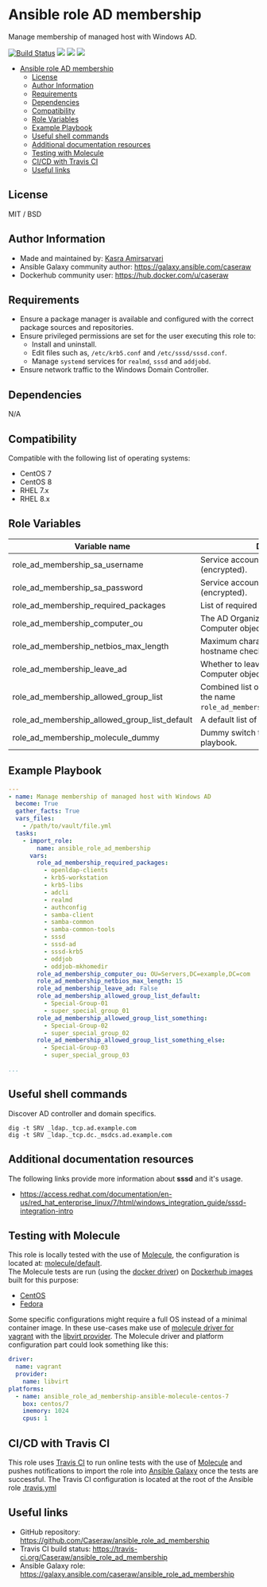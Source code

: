 # Ansible role AD membership

Manage membership of managed host with Windows AD.

[![Build Status](https://travis-ci.org/Caseraw/ansible_role_ad_membership.svg?branch=master)](https://travis-ci.org/Caseraw/ansible_role_ad_membership) [<img src="https://img.shields.io/ansible/role/47179">](https://galaxy.ansible.com/caseraw/ansible_role_ad_membership) [<img src="https://img.shields.io/ansible/role/d/47179">](https://galaxy.ansible.com/caseraw/ansible_role_ad_membership) [<img src="https://img.shields.io/ansible/quality/47179">](https://galaxy.ansible.com/caseraw/ansible_role_ad_membership)

- [Ansible role AD membership](#ansible-role-ad-membership)
  - [License](#license)
  - [Author Information](#author-information)
  - [Requirements](#requirements)
  - [Dependencies](#dependencies)
  - [Compatibility](#compatibility)
  - [Role Variables](#role-variables)
  - [Example Playbook](#example-playbook)
  - [Useful shell commands](#useful-shell-commands)
  - [Additional documentation resources](#additional-documentation-resources)
  - [Testing with Molecule](#testing-with-molecule)
  - [CI/CD with Travis CI](#cicd-with-travis-ci)
  - [Useful links](#useful-links)

## License

MIT / BSD

## Author Information

- Made and maintained by: [Kasra Amirsarvari](https://www.linkedin.com/in/caseraw)
- Ansible Galaxy community author: <https://galaxy.ansible.com/caseraw>
- Dockerhub community user: <https://hub.docker.com/u/caseraw>

## Requirements

- Ensure a package manager is available and configured with the correct package sources and repositories.
- Ensure privileged permissions are set for the user executing this role to:
  - Install and uninstall.
  - Edit files such as, `/etc/krb5.conf` and `/etc/sssd/sssd.conf`.
  - Manage `systemd` services for `realmd`, `sssd` and `addjobd`.
- Ensure network traffic to the Windows Domain Controller.

## Dependencies

N/A

## Compatibility

Compatible with the following list of operating systems:

- CentOS 7
- CentOS 8
- RHEL 7.x
- RHEL 8.x

## Role Variables

| Variable name | Description |
|---------------|-------------|
| role_ad_membership_sa_username | Service account username for the AD (encrypted). |
| role_ad_membership_sa_password | Service account password for the AD (encrypted). |
| role_ad_membership_required_packages | List of required packages to install. |
| role_ad_membership_computer_ou | The AD Organizational Unit to place the Computer object in. |
| role_ad_membership_netbios_max_length | Maximum character length for Netbios hostname check. |
| role_ad_membership_leave_ad | Whether to leave the AD and remove the Computer object from the OU. |
| role_ad_membership_allowed_group_list | Combined list of other lists that start with the name `role_ad_membership_allowed_group_list_`. |
| role_ad_membership_allowed_group_list_default | A default list of groups to allow. |
| role_ad_membership_molecule_dummy | Dummy switch to bypass entire converge playbook. |

## Example Playbook

```yaml
---
- name: Manage membership of managed host with Windows AD
  become: True
  gather_facts: True
  vars_files:
    - /path/to/vault/file.yml
  tasks:
    - import_role:
        name: ansible_role_ad_membership
      vars:
        role_ad_membership_required_packages:
          - openldap-clients
          - krb5-workstation
          - krb5-libs
          - adcli
          - realmd
          - authconfig
          - samba-client
          - samba-common
          - samba-common-tools
          - sssd
          - sssd-ad
          - sssd-krb5
          - oddjob
          - oddjob-mkhomedir
        role_ad_membership_computer_ou: OU=Servers,DC=example,DC=com
        role_ad_membership_netbios_max_length: 15
        role_ad_membership_leave_ad: False
        role_ad_membership_allowed_group_list_default:
          - Special-Group-01
          - super_special_group_01
        role_ad_membership_allowed_group_list_something:
          - Special-Group-02
          - super_special_group_02
        role_ad_membership_allowed_group_list_something_else:
          - Special-Group-03
          - super_special_group_03

...
```

## Useful shell commands

Discover AD controller and domain specifics.

```shell
dig -t SRV _ldap._tcp.ad.example.com
dig -t SRV _ldap._tcp.dc._msdcs.ad.example.com
```

## Additional documentation resources

The following links provide more information about **sssd** and it's usage.

- <https://access.redhat.com/documentation/en-us/red_hat_enterprise_linux/7/html/windows_integration_guide/sssd-integration-intro>

## Testing with Molecule

This role is locally tested with the use of [Molecule](https://molecule.readthedocs.io/en/latest/), the configuration is located at: [molecule/default](molecule/default).  
The Molecule tests are run (using the [docker driver](https://molecule.readthedocs.io/en/latest/configuration.html#docker)) on [Dockerhub images](https://hub.docker.com/u/caseraw) built for this purpose:

- [CentOS](https://hub.docker.com/r/caseraw/ansible-molecule-centos)
- [Fedora](https://hub.docker.com/r/caseraw/ansible-molecule-fedora)

Some specific configurations might require a full OS instead of a minimal container image. In these use-cases make use of [molecule driver for vagrant](https://molecule.readthedocs.io/en/latest/configuration.html#vagrant) with the [libvirt provider](https://molecule.readthedocs.io/en/latest/configuration.html#molecule-vagrant-module). The Molecule driver and platform configuration part could look something like this:

```yaml
driver:
  name: vagrant
  provider:
    name: libvirt
platforms:
  - name: ansible_role_ad_membership-ansible-molecule-centos-7
    box: centos/7
    imemory: 1024
    cpus: 1
```

## CI/CD with Travis CI

This role uses [Travis CI](https://travis-ci.org/) to run online tests with the use of [Molecule](https://molecule.readthedocs.io/en/latest/) and pushes notifications to import the role into [Ansible Galaxy](https://galaxy.ansible.com/) once the tests are successful. The Travis CI configuration is located at the root of the Ansible role [.travis.yml](.travis.yml)

## Useful links

- GitHub repository: <https://github.com/Caseraw/ansible_role_ad_membership>
- Travis CI build status: <https://travis-ci.org/Caseraw/ansible_role_ad_membership>
- Ansible Galaxy role: <https://galaxy.ansible.com/caseraw/ansible_role_ad_membership>